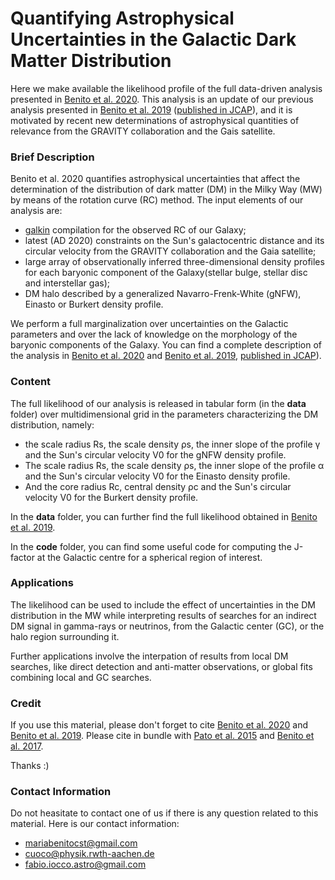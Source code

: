 # Quantifying Astrophysical Uncertainties in the Galactic Dark Matter Distribution 

Here we make available the likelihood profile of the full data-driven analysis presented in 
[Benito et al. 2020](arXiv:XXXX.XXXX). This analysis is an update of our previous analysis presented in [Benito et al. 2019](https://arxiv.org/abs/1901.02460) ([published in JCAP](https://doi.org/10.1088/1475-7516/2019/03/033)), and it is motivated by recent new determinations of astrophysical quantities of relevance from the GRAVITY collaboration and the Gais satellite.

### Brief Description

Benito et al. 2020 quantifies astrophysical uncertainties that affect the determination of the distribution of dark matter (DM) in the Milky Way (MW) by means of the rotation curve (RC) method.
The input elements of our analysis are:
* [galkin](https://github.com/galkintool/galkin) compilation for the observed RC of our Galaxy;
* latest (AD 2020) constraints on the Sun's galactocentric distance and its circular velocity from the GRAVITY collaboration and the Gaia satellite;
* large array of observationally inferred three-dimensional density profiles for each baryonic component of the Galaxy(stellar bulge, stellar disc and interstellar gas);
* DM halo described by a generalized Navarro-Frenk-White (gNFW), Einasto or Burkert density profile.

We perform a full marginalization over uncertainties on the Galactic parameters and over the lack of knowledge on the morphology of the baryonic components of the Galaxy. You can find a complete description of the analysis in [Benito et al. 2020](arXiv:XXXX.XXXX) and [Benito et al. 2019](https://arxiv.org/abs/1901.02460), [published in JCAP](https://doi.org/10.1088/1475-7516/2019/03/033)).

### Content

The full likelihood of our analysis is released in tabular form (in the **data** folder) over multidimensional grid in the parameters characterizing the DM distribution, namely:
* the scale radius Rs, the scale density ρs, the inner slope of the profile γ and the Sun's circular velocity V0 for the gNFW density profile.
* The scale radius Rs, the scale density ρs, the inner slope of the profile α and the Sun's circular velocity V0 for the Einasto density profile.
* And the core radius Rc, central density ρc and the Sun's circular velocity V0 for the Burkert density profile.

In the **data** folder, you can further find the full likelihood obtained in [Benito et al. 2019](https://arxiv.org/abs/1901.02460).


In the **code** folder, you can find some useful code for computing the J-factor at the Galactic centre for a spherical region of interest.

### Applications

The likelihood can be used to include the effect of uncertainties in the DM distribution in the MW while interpreting results of searches for an indirect DM signal in gamma-rays or neutrinos, from the Galactic center (GC), or the halo region surrounding it.

Further applications involve the interpation of results from local DM searches, like direct detection and anti-matter observations, or global fits combining local and GC searches.

### Credit

If you use this material, please don't forget to cite [Benito et al. 2020](arXiv:XXXX.XXXX) and [Benito et al. 2019](https://doi.org/10.1088/1475-7516/2019/03/033). Please cite in bundle with [Pato et al. 2015](https://iopscience.iop.org/article/10.1088/1475-7516/2015/12/001) and [Benito et al. 2017](https://iopscience.iop.org/article/10.1088/1475-7516/2017/02/007/meta). 

Thanks :)

### Contact Information

Do not heasitate to contact one of us if there is any question related to this material. 
Here is our contact information:
* mariabenitocst@gmail.com
* cuoco@physik.rwth-aachen.de
* fabio.iocco.astro@gmail.com
